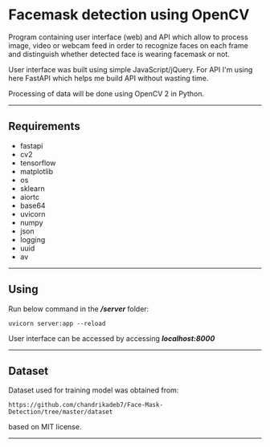 # Facemask detection using OpenCV

Program containing user interface (web) and API which allow to process image, video or webcam feed in order to recognize faces on each frame and distinguish whether detected face is wearing facemask or not. 

User interface was built using simple JavaScript/jQuery. For API I'm using here FastAPI which helps me build API without wasting time. 

Processing of data will be done using OpenCV 2 in Python.

---

## Requirements
- fastapi
- cv2
- tensorflow
- matplotlib
- os
- sklearn
- aiortc
- base64
- uvicorn
- numpy
- json
- logging
- uuid
- av

---

## Using
Run below command in the ***/server*** folder:
```
uvicorn server:app --reload
```
User interface can be accessed by accessing ***localhost:8000***

---

## Dataset
Dataset used for training model was obtained from:
```
https://github.com/chandrikadeb7/Face-Mask-Detection/tree/master/dataset
```
based on MIT license.

---